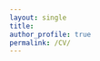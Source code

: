```yaml
---
layout: single
title: 
author_profile: true
permalink: /CV/
---
```


<object data="/CV/Sarbashis_cv.pdf" width="1000" height="1000" type='application/pdf'></object>

